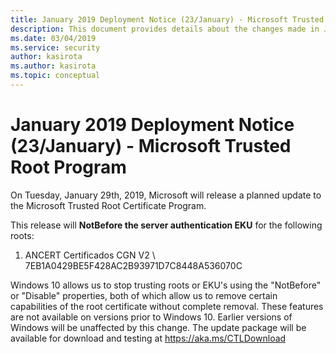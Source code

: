 ```yaml
---
title: January 2019 Deployment Notice (23/January) - Microsoft Trusted Root Program 
description: This document provides details about the changes made in January 2019 to the root store.
ms.date: 03/04/2019
ms.service: security
author: kasirota
ms.author: kasirota
ms.topic: conceptual
---
```


# January 2019 Deployment Notice (23/January) - Microsoft Trusted Root Program 

On Tuesday, January 29th, 2019, Microsoft will release a planned update to the Microsoft Trusted Root Certificate Program.

    
This release will **NotBefore the server authentication EKU** for the
following roots:

1. ANCERT Certificados CGN V2 \ 7EB1A0429BE5F428AC2B93971D7C8448A536070C 
    

Windows 10 allows us to stop trusting roots or EKU's using the "NotBefore" or "Disable" properties, both of which allow us to remove certain capabilities of the root certificate without complete removal. These features are not available on versions prior to Windows 10. Earlier versions of Windows will be unaffected by this change. The update package will be available for download and testing at
<https://aka.ms/CTLDownload>

